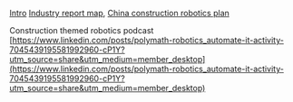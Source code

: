  [Intro](https://www.youtube.com/watch?v=xGGfTgHp6Ik) [Industry report map](https://medium.com/@ZacuaVentures/construction-robotics-the-new-frontier-in-construction-afb4fe856816), [China construction robotics plan](https://www.linkedin.com/posts/amprather_how-many-use-cases-exist-for-%3F%3F%3F%3F%3F%3F%3F%3F%3F%3F%3F%3F-activity-7025809850043355136-j-f_?utm_source=share&utm_medium=member_android)

Construction themed robotics podcast  
[https://www.linkedin.com/posts/polymath-robotics_automate-it-activity-7045439195581992960-cP1Y?utm_source=share&utm_medium=member_desktop](https://www.linkedin.com/posts/polymath-robotics_automate-it-activity-7045439195581992960-cP1Y?utm_source=share&utm_medium=member_desktop)